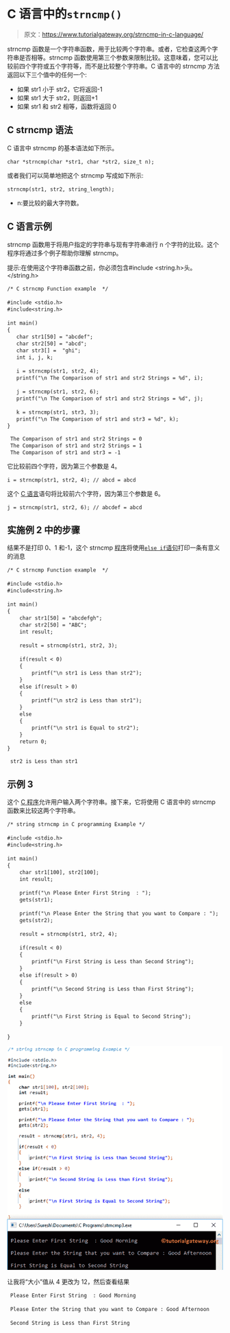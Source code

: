 # C 语言中的`strncmp()`

> 原文：<https://www.tutorialgateway.org/strncmp-in-c-language/>

strncmp 函数是一个字符串函数，用于比较两个字符串。或者，它检查这两个字符串是否相等。strncmp 函数使用第三个参数来限制比较。这意味着，您可以比较前四个字符或五个字符等，而不是比较整个字符串。C 语言中的 strncmp 方法返回以下三个值中的任何一个:

*   如果 str1 小于 str2，它将返回-1
*   如果 str1 大于 str2，则返回+1
*   如果 str1 和 str2 相等，函数将返回 0

## C strncmp 语法

C 语言中 strncmp 的基本语法如下所示。

```
char *strncmp(char *str1, char *str2, size_t n);
```

或者我们可以简单地把这个 strncmp 写成如下所示:

```
strncmp(str1, str2, string_length);
```

*   n:要比较的最大字符数。

## C 语言示例

strncmp 函数用于将用户指定的字符串与现有字符串进行 n 个字符的比较。这个程序将通过多个例子帮助你理解 strncmp。

提示:在使用这个字符串函数之前，你必须包含#include <string.h>头。</string.h>

```
/* C strncmp Function example  */

#include <stdio.h> 
#include<string.h>

int main()
{
   char str1[50] = "abcdef";
   char str2[50] = "abcd";
   char str3[] =  "ghi";
   int i, j, k;

   i = strncmp(str1, str2, 4);		
   printf("\n The Comparison of str1 and str2 Strings = %d", i);

   j = strncmp(str1, str2, 6);		
   printf("\n The Comparison of str1 and str2 Strings = %d", j);

   k = strncmp(str1, str3, 3);		
   printf("\n The Comparison of str1 and str3 = %d", k);
}
```

```
 The Comparison of str1 and str2 Strings = 0
 The Comparison of str1 and str2 Strings = 1
 The Comparison of str1 and str3 = -1
```

它比较前四个字符，因为第三个参数是 4。

```
i = strncmp(str1, str2, 4); // abcd = abcd
```

这个 [C 语言](https://www.tutorialgateway.org/c-programming/)语句将比较前六个字符，因为第三个参数是 6。

```
j = strncmp(str1, str2, 6); // abcdef = abcd
```

## 实施例 2 中的步骤

结果不是打印 0、1 和-1，这个 strncmp [程序](https://www.tutorialgateway.org/c-programming-examples/)将使用[`else if`语句](https://www.tutorialgateway.org/else-if-statement-in-c/)打印一条有意义的消息

```
/* C strncmp Function example  */

#include <stdio.h> 
#include<string.h>

int main()
{
   	char str1[50] = "abcdefgh";
   	char str2[50] = "ABC";
   	int result;

   	result = strncmp(str1, str2, 3);

   	if(result < 0)
   	{
   		printf("\n str1 is Less than str2");
	}
	else if(result > 0)
   	{
   		printf("\n str2 is Less than str1");
	}
	else
   	{
   		printf("\n str1 is Equal to str2");
	}
	return 0;
}
```

```
 str2 is Less than str1
```

## 示例 3

这个 [C 程序](https://www.tutorialgateway.org/c-programming-examples/)允许用户输入两个字符串。接下来，它将使用 C 语言中的 strncmp 函数来比较这两个字符串。

```
/* string strncmp in C programming Example */

#include <stdio.h> 
#include<string.h>

int main()
{
	char str1[100], str2[100];
	int result;

	printf("\n Please Enter First String  : ");
	gets(str1);	

	printf("\n Please Enter the String that you want to Compare : ");
	gets(str2);	

	result = strncmp(str1, str2, 4);

 	if(result < 0)
   	{
   		printf("\n First String is Less than Second String");
	}
	else if(result > 0)
   	{
   		printf("\n Second String is Less than First String");
	}
	else
   	{
   		printf("\n First String is Equal to Second String");
	}

}
```

![strncmp in C language Example 3](img/a2ba03a218f811012b9b3bd1fbf53cdc.png)

让我将“大小”值从 4 更改为 12，然后查看结果

```
 Please Enter First String  : Good Morning

 Please Enter the String that you want to Compare : Good Afternoon

 Second String is Less than First String
```